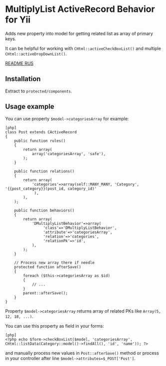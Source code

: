 MultiplyList ActiveRecord Behavior for Yii
==========================

Adds new property into model for getting related list as array of primary keys.

It can be helpful for working with `CHtml::activeCheckBoxList()` and multiple `CHtml::activeDropDownList()`.

[README RUS](http://www.elisdn.ru/blog/26)

Installation
------------

Extract to `protected/components`.

Usage example
-------------

You can use property `$model->categoriesArray` for example:

~~~
[php]
class Post extends CActiveRecord
{
    public function rules()
    {
        return array(
            array('categoriesArray', 'safe'),
        );
    }

    public function relations()
    {
        return array(
            'categories'=>array(self::MANY_MANY, 'Category', '{{post_category}}(post_id, category_id)'
             ),
        ),
    );

    public function behaviors()
    {
        return array(
            'DMultiplyListBehavior'=>array(
                 'class'=>'DMultiplyListBehavior',
                 'attribute'=>'categoriesArray',
                 'relation'=>'categories',
                 'relationPk'=>'id',
            ),
        );
    }

    // Process new array there if needle
    protected function afterSave()
    {
        foreach ($this->categoriesArray as $id)
        {
            // ...
        }
        parent::afterSave();
    }
}
~~~

Property `$model->categoriesArray` returns array of related PKs like `Array(5, 12, 18, ...)`.

You can use this property as field in your forms:

~~~
[php]
<?php echo $form->checkBoxList($model, 'categoriesArray', CHtml::listData(Category::model()->findAll(), 'id', 'name')); ?>
~~~

and manually process new values in `Post::afterSave()` method or process in your controller after line `$model->attributes=$_POST['Post']`.